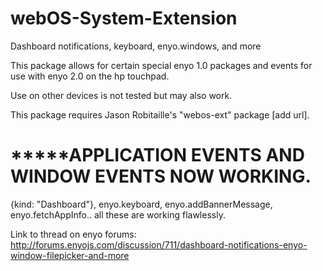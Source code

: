 webOS-System-Extension
======================

Dashboard notifications, keyboard, enyo.windows, and more



This package allows for certain special enyo 1.0 packages and events for use with enyo 2.0 on the hp touchpad.

Use on other devices is not tested but may also work.

This package requires Jason Robitaille's "webos-ext" package [add url].

*****APPLICATION EVENTS AND WINDOW EVENTS NOW WORKING.
======================================================

{kind: "Dashboard"}, enyo.keyboard, enyo.addBannerMessage, enyo.fetchAppInfo.. all these are working flawlessly.

Link to thread on enyo forums:
http://forums.enyojs.com/discussion/711/dashboard-notifications-enyo-window-filepicker-and-more